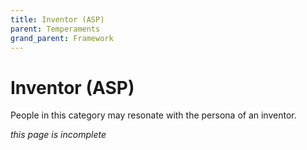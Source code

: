 ```yaml
---
title: Inventor (ASP)
parent: Temperaments
grand_parent: Framework
---
```


# Inventor (ASP)

People in this category may resonate with the persona of an inventor.

*this page is incomplete*